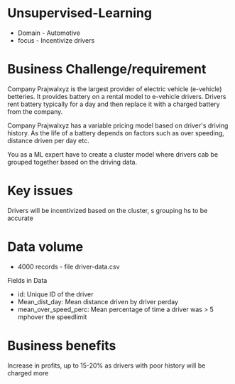 # Unsupervised-Learning
* Domain - Automotive
* focus - Incentivize drivers 

# Business Challenge/requirement

Company Prajwalxyz is the largest provider of electric vehicle (e-vehicle) betteries. It provides battery on  a rental model to e-vehicle drivers.
Drivers rent battery typically for a day and then replace it with a charged battery from the company.

Company Prajwalxyz has a variable pricing model based on driver's driving history. As the life of a battery depends on factors such as over speeding,
distance driven per day etc.

You as a ML expert have to create a cluster model where drivers cab be grouped together based on the driving data.

# Key issues

Drivers will be incentivized based on the cluster, s grouping hs to be accurate

# Data volume

* 4000 records - file driver-data.csv

Fields in Data

  * id: Unique ID of the driver
  * Mean_dist_day: Mean distance driven by driver perday
  * mean_over_speed_perc: Mean percentage of time a driver was > 5 mphover the speedlimit

# Business benefits

Increase in profits, up to 15-20% as drivers with poor history will be charged more

